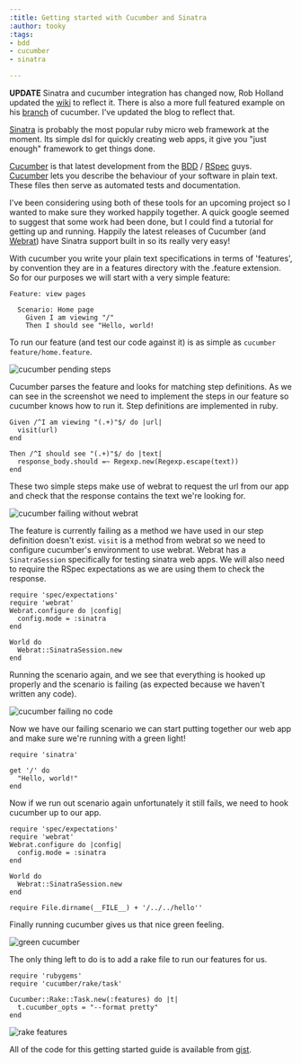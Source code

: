 ```yaml
---
:title: Getting started with Cucumber and Sinatra
:author: tooky
:tags:
- bdd
- cucumber
- sinatra

---
```

**UPDATE** Sinatra and cucumber integration has changed now, Rob Holland updated the [wiki](https://github.com/cucumber/cucumber/wiki/sinatra) to reflect it. There is also a more full featured example on his [branch](http://github.com/robholland/cucumber/commit/0e12d8100ca8541af014abe6a480c53a90b6aebd) of cucumber. I've updated the blog to reflect that.

[Sinatra](http://sinatra.github.com) is probably the most popular ruby micro web framework at the moment. Its simple dsl for quickly creating web apps, it give you "just enough" framework to get things done.

[Cucumber](http://cukes.info) is that latest development from the [BDD](http://dannorth.net/introducing-bdd) / [RSpec](http://rspec.info) guys. [Cucumber](http://cukes.info) lets you describe the behaviour of your software in plain text. These files then serve as automated tests and documentation.

I've been considering using both of these tools for an upcoming project so I wanted to make sure they worked happily together. A quick google seemed to suggest that some work had been done, but I could find a tutorial for getting up and running. Happily the latest releases of Cucumber (and [Webrat](http://github.com/brynary/webrat/tree/master)) have Sinatra support built in so its really very easy!

With cucumber you write your plain text specifications in terms of 'features', by convention they are in a features directory with the .feature extension. So for our purposes we will start with a very simple feature:

    Feature: view pages
    
      Scenario: Home page
        Given I am viewing "/"
        Then I should see "Hello, world!

To run our feature (and test our code against it) is as simple as `cucumber feature/home.feature`.

![cucumber pending steps](https://dl.dropboxusercontent.com/u/41915/tooky-images/cucumber1.png)

Cucumber parses the feature and looks for matching step definitions. As we can see in the screenshot we need to implement the steps in our feature so cucumber knows how to run it. Step definitions are implemented in ruby.

    Given /^I am viewing "(.+)"$/ do |url|
      visit(url)
    end
     
    Then /^I should see "(.+)"$/ do |text|
      response_body.should =~ Regexp.new(Regexp.escape(text))
    end

These two simple steps make use of webrat to request the url from our app and check that the response contains the text we're looking for.

![cucumber failing without webrat](https://dl.dropboxusercontent.com/u/41915/tooky-images/cucumber2.png)

The feature is currently failing as a method we have used in our step definition doesn't exist. <code>visit</code> is a method from webrat so we need to configure cucumber's environment to use webrat. Webrat has a <code>SinatraSession</code> specifically for testing sinatra web apps. We will also need to require the RSpec expectations as we are using them to check the response.

    require 'spec/expectations'
    require 'webrat'
    Webrat.configure do |config|
      config.mode = :sinatra
    end
    
    World do
      Webrat::SinatraSession.new
    end

Running the scenario again, and we see that everything is hooked up properly and the scenario is failing (as expected because we haven't written any code).

![cucumber failing no code](https://dl.dropboxusercontent.com/u/41915/tooky-images/cucumber3.png)

Now we have our failing scenario we can start putting together our web app and make sure we're running with a green light!

    require 'sinatra'
     
    get '/' do
      "Hello, world!"
    end

Now if we run out scenario again unfortunately it still fails, we need to hook cucumber up to our app.

    require 'spec/expectations'
    require 'webrat'
    Webrat.configure do |config|
      config.mode = :sinatra
    end
    
    World do
      Webrat::SinatraSession.new
    end
    
    require File.dirname(__FILE__) + '/../../hello''

Finally running cucumber gives us that nice green feeling.

![green cucumber](https://dl.dropboxusercontent.com/u/41915/tooky-images/cucumber4.png)

The only thing left to do is to add a rake file to run our features for us.

    require 'rubygems'
    require 'cucumber/rake/task'
     
    Cucumber::Rake::Task.new(:features) do |t|
      t.cucumber_opts = "--format pretty"
    end

![rake features](https://dl.dropboxusercontent.com/u/41915/tooky-images/cucumber5.png)

All of the code for this getting started guide is available from [gist](http://gist.github.com/58647).
